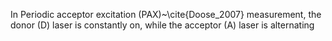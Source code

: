 In Periodic acceptor excitation (PAX)~\cite{Doose_2007} measurement, the
donor (D) laser is constantly on, while the acceptor (A) laser is alternating